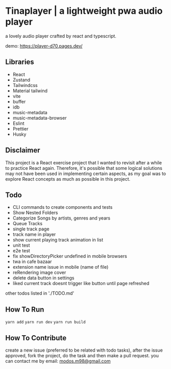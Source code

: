 # Tinaplayer | a lightweight pwa audio player
a lovely audio player crafted by react and typescript.

demo: https://player-d70.pages.dev/
## Libraries
- React
- Zustand
- Tailwindcss
- Material tailwind
- vite
- buffer
- idb
- music-metadata
- music-metadata-browser
- Eslint
- Prettier
- Husky

## Disclaimer
This project is a React exercise project that I wanted to revisit after a while to practice React again. Therefore, it's possible that some logical solutions may not have been used in implementing certain aspects, as my goal was to explore React concepts as much as possible in this project.

## Todo
- CLI commands to create components and tests
- Show Nested Folders
- Categorize Songs by artists, genres and years
- Queue Tracks
- single track page
- track name in player
- show current playing track animation in list
- unit test
- e2e test
- fix showDirectoryPicker undefined in mobile browsers
- twa in cafe bazaar
- extension name issue in mobile (name of file)
- reRendering image cover
- delete data button in settings
- liked current track doesnt trigger like button until page refreshed

other todos listed in './TODO.md'

## How To Run
`
yarn add
`
`
yarn run dev
`
`
yarn run build
`

## How To Contribute
create a new issue (preferred to be related with todo tasks), after the issue approved, fork the project, do the task and then make a pull request. you can contact me by email: modos.m98@gmail.com